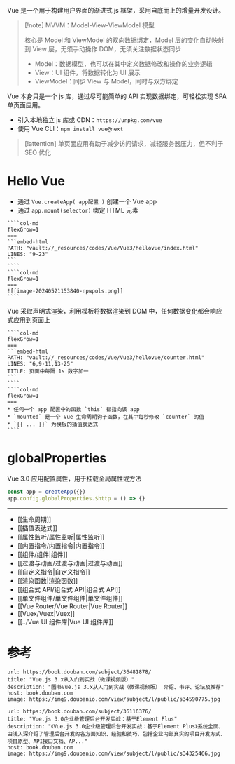 Vue 是一个用于构建用户界面的渐进式 js 框架，采用自底而上的增量开发设计。

> [!note] MVVM：Model-View-ViewModel 模型
> 
> 核心是 Model 和 ViewModel 的双向数据绑定，Model 层的变化自动映射到 View 层，无须手动操作 DOM，无须关注数据状态同步
>
> * Model：数据模型，也可以在其中定义数据修改和操作的业务逻辑
> * View：UI 组件，将数据转化为 UI 展示
> * ViewModel：同步 View 与 Model，同时与双方绑定

Vue 本身只是一个 js 库，通过尽可能简单的 API 实现数据绑定，可轻松实现 SPA 单页面应用。

* 引入本地独立 js 库或 CDN：`https://unpkg.com/vue`
* 使用 Vue CLI：`npm install vue@next`

> [!attention] 单页面应用有助于减少访问请求，减轻服务器压力，但不利于 SEO 优化

# Hello Vue

* 通过 `Vue.createApp( app配置 )` 创建一个 Vue app
* 通过 `app.mount(selector)` 绑定 HTML 元素

`````col
````col-md
flexGrow=1
===
```embed-html
PATH: "vault://_resources/codes/Vue/Vue3/hellovue/index.html"
LINES: "9-23"
```
````
````col-md
flexGrow=1
===
![[image-20240521153840-npwpols.png]]
````
`````

Vue 采取声明式渲染，利用模板将数据渲染到 DOM 中，任何数据变化都会响应式应用到页面上

`````col
````col-md
flexGrow=1
===
```embed-html
PATH: "vault://_resources/codes/Vue/Vue3/hellovue/counter.html"
LINES: "6,9-11,13-25"
TITLE: 页面中每隔 1s 数字加一
```
````
````col-md
flexGrow=1
===
* 任何一个 app 配置中的函数 `this` 都指向该 app
* `mounted` 是一个 Vue 生命周期钩子函数，在其中每秒修改 `counter` 的值
* `{{ ... }}` 为模板的插值表达式
````
`````

# globalProperties

Vue 3.0 应用配置属性，用于挂载全局属性或方法

```js
const app = createApp({})
app.config.globalProperties.$http = () => {}
```

---

- [[生命周期]]
- [[插值表达式]]
- [[属性监听/属性监听|属性监听]]
- [[内置指令/内置指令|内置指令]]
- [[组件/组件|组件]]
- [[过渡与动画/过渡与动画|过渡与动画]]
- [[自定义指令|自定义指令]]
- [[渲染函数|渲染函数]]
- [[组合式 API/组合式 API|组合式 API]]
- [[单文件组件/单文件组件|单文件组件]]
- [[Vue Router/Vue Router|Vue Router]]
- [[Vuex/Vuex|Vuex]]
- [[../Vue UI 组件库|Vue UI 组件库]]

# 参考

```cardlink
url: https://book.douban.com/subject/36481878/
title: "Vue.js 3.x从入门到实战（微课视频版）"
description: "图书Vue.js 3.x从入门到实战（微课视频版） 介绍、书评、论坛及推荐"
host: book.douban.com
image: https://img9.doubanio.com/view/subject/l/public/s34590775.jpg
```

```cardlink
url: https://book.douban.com/subject/36116376/
title: "Vue.js 3.0企业级管理后台开发实战：基于Element Plus"
description: "《Vue.js 3.0企业级管理后台开发实战：基于Element Plus》系统全面、由浅入深介绍了管理后台开发的各方面知识、经验和技巧，包括企业内部真实的项目开发方式、项目原型、API接口文档、AP..."
host: book.douban.com
image: https://img9.doubanio.com/view/subject/l/public/s34325466.jpg
```
